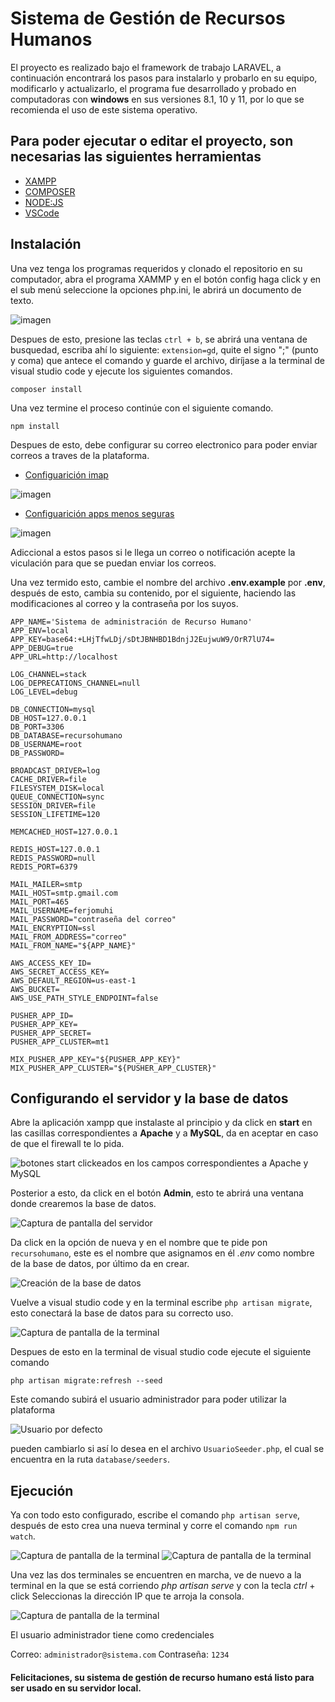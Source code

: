 # Sistema de Gestión de Recursos Humanos

El proyecto es realizado bajo el framework de trabajo LARAVEL, a continuación encontrará los pasos para instalarlo y probarlo en su equipo, modificarlo y actualizarlo, el programa fue desarrollado y probado en computadoras con **windows** en sus versiones 8.1, 10 y 11, por lo que se recomienda el uso de este sistema operativo.

## Para poder ejecutar o editar el proyecto, son necesarias las siguientes herramientas

- [XAMPP](https://www.apachefriends.org/es/index.html)
- [COMPOSER](https://getcomposer.org/download/)
- [NODE:JS](https://nodejs.org/es/)
- [VSCode](https://code.visualstudio.com/)

## Instalación
Una vez tenga los programas requeridos y clonado el repositorio en su computador, abra el programa XAMMP y en el botón config haga click y en el sub menú seleccione la opciones php.ini, le abrirá un documento de texto.

![imagen](/Imagenes/xammp.png)

Despues de esto, presione las teclas `ctrl + b`, se abrirá una ventana de busquedad, escriba ahí lo siguiente: `extension=gd`, quite el signo ";" (punto y coma) que antece el comando y guarde el archivo, diríjase a la terminal de visual studio code y ejecute los siguientes comandos.

`composer install`

Una vez termine el proceso continúe con el siguiente comando.

`npm install`

Despues de esto, debe configurar su correo electronico para poder enviar correos a traves de la plataforma.

- [Configuarición imap](https://mail.google.com/mail/u/0/?tab=wm#settings/fwdandpop)

![imagen](/Imagenes/imap.png)

- [Configuarición apps menos seguras](https://myaccount.google.com/lesssecureapps)

![imagen](/Imagenes/seguras.png)

Adiccional a estos pasos si le llega un correo o notificación acepte la viculación para que se puedan enviar los correos.

Una vez termido esto, cambie el nombre del archivo **.env.example** por **.env**, después de esto, cambia su contenido, por el siguiente, haciendo las modificaciones al correo y la contraseña por los suyos.

```
APP_NAME='Sistema de administración de Recurso Humano'
APP_ENV=local
APP_KEY=base64:+LHjTfwLDj/sDtJBNHBD1BdnjJ2EujwuW9/OrR7lU74=
APP_DEBUG=true
APP_URL=http://localhost

LOG_CHANNEL=stack
LOG_DEPRECATIONS_CHANNEL=null
LOG_LEVEL=debug

DB_CONNECTION=mysql
DB_HOST=127.0.0.1
DB_PORT=3306
DB_DATABASE=recursohumano
DB_USERNAME=root
DB_PASSWORD=

BROADCAST_DRIVER=log
CACHE_DRIVER=file
FILESYSTEM_DISK=local
QUEUE_CONNECTION=sync
SESSION_DRIVER=file
SESSION_LIFETIME=120

MEMCACHED_HOST=127.0.0.1

REDIS_HOST=127.0.0.1
REDIS_PASSWORD=null
REDIS_PORT=6379

MAIL_MAILER=smtp
MAIL_HOST=smtp.gmail.com
MAIL_PORT=465
MAIL_USERNAME=ferjomuhi
MAIL_PASSWORD="contraseña del correo"
MAIL_ENCRYPTION=ssl
MAIL_FROM_ADDRESS="correo"
MAIL_FROM_NAME="${APP_NAME}"

AWS_ACCESS_KEY_ID=
AWS_SECRET_ACCESS_KEY=
AWS_DEFAULT_REGION=us-east-1
AWS_BUCKET=
AWS_USE_PATH_STYLE_ENDPOINT=false

PUSHER_APP_ID=
PUSHER_APP_KEY=
PUSHER_APP_SECRET=
PUSHER_APP_CLUSTER=mt1

MIX_PUSHER_APP_KEY="${PUSHER_APP_KEY}"
MIX_PUSHER_APP_CLUSTER="${PUSHER_APP_CLUSTER}"
```
## Configurando el servidor y la base de datos
Abre la aplicación xampp que instalaste al principio y da click en **start** en las casillas correspondientes  a **Apache** y a **MySQL**, da en aceptar en caso de que el firewall te lo pida.

![botones start clickeados en los campos correspondientes a Apache y MySQL](/Imagenes/xampp.png)

Posterior a esto, da click en el botón **Admin**, esto te abrirá una ventana donde crearemos la base de datos.

![Captura de pantalla del servidor](/Imagenes/servidor.png)

Da click en la opción de nueva y en el nombre que te pide pon `recursohumano`, este es el nombre que asignamos en él *.env* como nombre de la base de datos, por último da en crear.

![Creación de la base de datos](/Imagenes/base%20de%20datos.png)

Vuelve a visual studio code y en la terminal escribe `php artisan migrate`, esto conectará la base de datos para su correcto uso.

![Captura de pantalla de la terminal](/Imagenes/terminal%20migrate.png)

Despues de esto en la terminal de visual studio code ejecute el siguiente comando

`php artisan migrate:refresh --seed`

Este comando subirá el usuario administrador para poder utilizar la plataforma

![Usuario por defecto](/Imagenes/usuario%20por%20defecto.png)

pueden cambiarlo si así lo desea en el archivo `UsuarioSeeder.php`, el cual se encuentra en la ruta `database/seeders`.

## Ejecución

Ya con todo esto configurado, escribe el comando `php artisan serve`, después de esto crea una nueva terminal y corre el comando `npm run watch`.

![Captura de pantalla de la terminal](/Imagenes/serve.png)
![Captura de pantalla de la terminal](/Imagenes/npm.png)

Una vez las dos terminales se encuentren en marcha, ve de nuevo a la terminal en la que se está corriendo *php artisan serve* y con la tecla *ctrl* + click Seleccionas la dirección IP que te arroja la consola.

![Captura de pantalla de la terminal](/Imagenes/index.png)

El usuario administrador tiene como credenciales

Correo: `administrador@sistema.com`
Contraseña: `1234`

#### Felicitaciones, su sistema de gestión de recurso humano está listo para ser usado en su servidor local.
